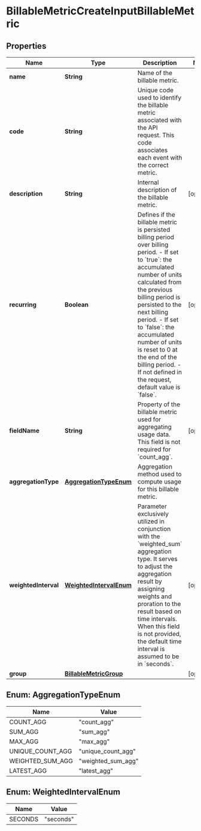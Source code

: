 

# BillableMetricCreateInputBillableMetric


## Properties

| Name | Type | Description | Notes |
|------------ | ------------- | ------------- | -------------|
|**name** | **String** | Name of the billable metric. |  |
|**code** | **String** | Unique code used to identify the billable metric associated with the API request. This code associates each event with the correct metric. |  |
|**description** | **String** | Internal description of the billable metric. |  [optional] |
|**recurring** | **Boolean** | Defines if the billable metric is persisted billing period over billing period.  - If set to &#x60;true&#x60;: the accumulated number of units calculated from the previous billing period is persisted to the next billing period. - If set to &#x60;false&#x60;: the accumulated number of units is reset to 0 at the end of the billing period. - If not defined in the request, default value is &#x60;false&#x60;. |  [optional] |
|**fieldName** | **String** | Property of the billable metric used for aggregating usage data. This field is not required for &#x60;count_agg&#x60;. |  [optional] |
|**aggregationType** | [**AggregationTypeEnum**](#AggregationTypeEnum) | Aggregation method used to compute usage for this billable metric. |  |
|**weightedInterval** | [**WeightedIntervalEnum**](#WeightedIntervalEnum) | Parameter exclusively utilized in conjunction with the &#x60;weighted_sum&#x60; aggregation type. It serves to adjust the aggregation result by assigning weights and proration to the result based on time intervals. When this field is not provided, the default time interval is assumed to be in &#x60;seconds&#x60;. |  [optional] |
|**group** | [**BillableMetricGroup**](BillableMetricGroup.md) |  |  [optional] |



## Enum: AggregationTypeEnum

| Name | Value |
|---- | -----|
| COUNT_AGG | &quot;count_agg&quot; |
| SUM_AGG | &quot;sum_agg&quot; |
| MAX_AGG | &quot;max_agg&quot; |
| UNIQUE_COUNT_AGG | &quot;unique_count_agg&quot; |
| WEIGHTED_SUM_AGG | &quot;weighted_sum_agg&quot; |
| LATEST_AGG | &quot;latest_agg&quot; |



## Enum: WeightedIntervalEnum

| Name | Value |
|---- | -----|
| SECONDS | &quot;seconds&quot; |



